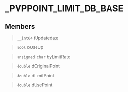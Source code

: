 # _PVPPOINT_LIMIT_DB_BASE
 
## Members
 
> `__int64` tUpdatedate
 
> `bool` bUseUp
 
> `unsigned char` byLimitRate
 
> `double` dOriginalPoint
 
> `double` dLimitPoint
 
> `double` dUsePoint
 
